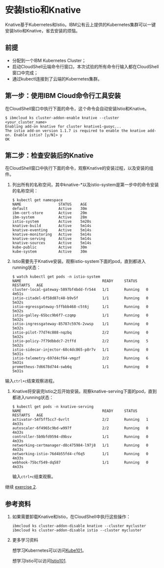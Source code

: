 # 安装Istio和Knative

Knative基于Kubernetes和Istio。IBM公有云上提供的Kubernetes集群可以一键安装Istio和Knative，省去安装的烦恼。

## 前提

* 分配到一个IBM Kubernetes Cluster；
* 启动CloudShell云端命令行窗口，本次试验的所有命令行输入都在CloudShell窗口中完成；
* 通过kubectl连接到了云端的Kubernetes集群。

## 第一步：使用IBM Cloud命令行工具安装

在CloudShell窗口中执行下面的命令，这个命令会自动安装Istio和Knative。

```text
$ ibmcloud ks cluster-addon-enable knative --cluster <your_cluster_name>
Enabling add-on knative for cluster knative1-guoyc...
The istio add-on version 1.1.7 is required to enable the knative add-on. Enable istio? [y/N]> y
OK
```

## 第二步：检查安装后的Knative

在CloudShell窗口中执行下面的命令，观察Knative的安装过程，以及安装的组件。

1. 列出所有的名称空间，其中knative-\*以及istio-system是第一步中的命令安装的名称空间：

   ```text
   $ kubectl get namespace
   NAME                 STATUS    AGE
   default              Active    30m
   ibm-cert-store       Active    20m
   ibm-system           Active    28m
   istio-system         Active    5m20s
   knative-build        Active    5m14s
   knative-eventing     Active    5m14s
   knative-monitoring   Active    5m14s
   knative-serving      Active    5m14s
   knative-sources      Active    5m14s
   kube-public          Active    30m
   kube-system          Active    30m
   ```

2. Istio需要先于Knative安装。观察istio-system下面的pod，直到都进入running状态：

   ```text
   $ watch kubectl get pods -n istio-system
   NAME                                     READY     STATUS    RESTARTS   AGE
   cluster-local-gateway-5897bf4bdd-fr544   1/1       Running   0          4m51s
   istio-citadel-6f58d87c48-b9v5f           1/1       Running   0          5m32s
   istio-egressgateway-5ffbbb468-c5t6j      1/1       Running   0          5m32s
   istio-galley-65bcc9b6f7-czqmp            1/1       Running   0          5m32s
   istio-ingressgateway-85787c5976-2vwsp    1/1       Running   0          5m32s
   istio-pilot-77d74c888-nqzbq              2/2       Running   0          5m32s
   istio-policy-7f79dbbdc7-2tffd            2/2       Running   5          5m32s
   istio-sidecar-injector-68c4dc865-p8r7v   1/1       Running   0          5m31s
   istio-telemetry-697d4cf64-vmgzf          2/2       Running   6          5m31s
   prometheus-7d6678d744-swb6q              1/1       Running   0          5m31s
   ```

输入`ctrl+c`结束观察进程。

1. Knative将安装完Istio之后开始安装。观察knative-serving下面的pod，直到都进入running状态：

   ```text
   $ kubectl get pods -n knative-serving
   NAME                                     READY     STATUS    RESTARTS   AGE
   activator-54f5ff5cc7-6vrlt               2/2       Running   1          4m33s
   autoscaler-6f4965c9bd-w997f              2/2       Running   0          4m33s
   controller-5b9bfd9594-d9bsv              1/1       Running   0          4m33s
   networking-certmanager-d8c475984-l97j8   1/1       Running   0          4m33s
   networking-istio-76d4b55fd4-cf6q5        1/1       Running   0          4m33s
   webhook-75bcf549-dq587                   1/1       Running   0          4m33s
   ```

   输入`ctrl+c`结束观察。

继续 [exercise 2](https://github.com/daisy-ycguo/knativelab/tree/4462a20be894ff3bc77d71d0203a57b7863a1fb2/exercise-2.md).

## 参考资料

1. 如果需要卸载Knative和Istio，在CloudShell中执行这些操作：

   ```text
   ibmcloud ks cluster-addon-disable knative --cluster mycluster
   ibmcloud ks cluster-addon-disable istio --cluster mycluster
   ```

2. 更多学习资料

   想学习Kubernetes可以访问[Kube101](https://github.com/IBM/kube101/tree/master/workshop)。

   想学习Istio可以访问[Istio101](https://github.com/IBM/istio101/tree/master/workshop).


